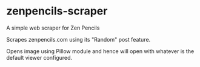 # zenpencils-scraper
A simple web scraper for Zen Pencils

Scrapes zenpencils.com using its "Random" post feature.

Opens image using Pillow module and hence will open with whatever is the default viewer configured.

